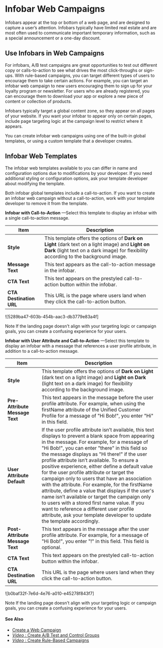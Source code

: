 

# Infobar Web Campaigns

Infobars appear at the top or bottom of a web page, and are designed to
capture a user’s attention. Infobars typically have limited real estate and
are most often used to communicate important temporary information, such as a
special announcement or a one-day discount.

## Use Infobars in Web Campaigns

For infobars, A/B test campaigns are great opportunities to test out different
copy or calls-to-action to see what drives the most click-throughs or sign-
ups. With rule-based campaigns, you can target different types of users to
encourage them to take certain actions. For example, you can target an infobar
web campaign to new users encouraging them to sign up for your loyalty program
or newsletter. For users who are already registered, you can encourage them to
download your app or explore a new piece of content or collection of products.

Infobars typically target a global content zone, so they appear on all pages
of your website. If you want your infobar to appear only on certain pages,
include page targeting logic at the campaign level to restrict where it
appears.

You can create infobar web campaigns using one of the built-in global
templates, or using a custom template that a developer creates.

## Infobar Web Templates

The infobar web templates available to you can differ in name and
configuration options due to modifications by your developer. If you need
additional styling or configuration options, ask your template developer about
modifying the template.

Both infobar global templates include a call-to-action. If you want to create
an infobar web campaign without a call-to-action, work with your template
developer to remove it from the template.

**Infobar with Call-to-Action** —Select this template to display an infobar
with a single call-to-action message.

Item | Description  
---|---  
**Style** | This template offers the options of **Dark on Light** (dark text on a light image) and **Light on Dark** (light text on a dark image) for flexibility according to the background image.  
**Message Text** | This text appears as the call-to-action message in the infobar.  
**CTA Text** | This text appears on the prestyled call-to-action button within the infobar.  
**CTA Destination URL** | This URL is the page where users land when they click the call-to-action button.  
  
![5289ba47-603b-454b-aac3-db3779e83a4f]

Note If the landing page doesn't align with your targeting logic or campaign
goals, you can create a confusing experience for your users.

**Infobar with User Attribute and Call-to-Action** —Select this template to
display an infobar with a message that references a user profile attribute, in
addition to a call-to-action message.

Item | Description  
---|---  
**Style** | This template offers the options of **Dark on Light** (dark text on a light image) and **Light on Dark** (light text on a dark image) for flexibility according to the background image.  
**Pre-Attribute Message Text** | This text appears in the message before the user profile attribute. For example, when using the firstName attribute of the Unified Customer Profile for a message of "Hi Bob!", you enter "Hi" in this field.  
**User Attribute Default** | If the user profile attribute isn’t available, this text displays to prevent a blank space from appearing in the message. For example, for a message of "Hi Bob!", you can enter "there" in this field so the message displays as "Hi there!" if the user profile attribute isn’t available. To ensure a positive experience, either define a default value for the user profile attribute or target the campaign only to users that have an association with the attribute. For example, for the firstName attribute, define a value that displays if the user's name isn’t available or target the campaign only to users with a stored first name value. If you want to reference a different user profile attribute, ask your template developer to update the template accordingly.  
**Post-Attribute Message Text** | This text appears in the message after the user profile attribute. For example, for a message of "Hi Bob!", you enter "!" in this field. This field is optional.  
**CTA Text** | This text appears on the prestyled call-to-action button within the infobar.  
**CTA Destination URL** | This URL is the page where users land when they click the call-to-action button.  
  
![b0baf32f-7e6d-4e76-a010-e45278f843f7]

Note If the landing page doesn't align with your targeting logic or campaign
goals, you can create a confusing experience for your users.

#### See Also

  * [Create a Web Campaign](https://help.salesforce.com/s/articleView?id=sf.mc_pers_web_campaign_create.htm&language=en_US&type=5 "Using a web campaign, you can personalize various aspects of your website for your users based on their behavior, affinities, preferences, location, or other qualifying criteria. You can create web campaigns from templates in your dataset. The templates provide a framework that defines the campaign placement, copy and creative locations, and general campaign design.")
  * [ _Video_ : Create A/B Test and Control Groups](https://www.youtube.com/watch?v=-hKk5LufJ0E)
  * [ _Video_ : Create Rule-Based Campaigns](https://www.youtube.com/watch?v=7frznbLswhk)

